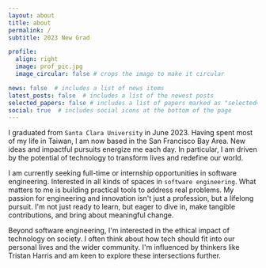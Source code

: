 ```yaml
---
layout: about
title: about
permalink: /
subtitle: 2023 New Grad  

profile:
  align: right
  image: prof_pic.jpg
  image_circular: false # crops the image to make it circular

news: false  # includes a list of news items
latest_posts: false  # includes a list of the newest posts
selected_papers: false # includes a list of papers marked as "selected={true}"
social: true  # includes social icons at the bottom of the page
---
```


I graduated from `Santa Clara University` in June 2023. Having spent most of my life in Taiwan, I am now based in the San Francisco Bay Area. New ideas and impactful pursuits energize me each day. In particular, I am driven by the potential of technology to transform lives and redefine our world.

I am currently seeking full-time or internship opportunities in software engineering. Interested in all kinds of spaces in `software engineering`. What matters to me is building practical tools to address real problems. My passion for engineering and innovation isn't just a profession, but a lifelong pursuit. I'm not just ready to learn, but eager to dive in, make tangible contributions, and bring about meaningful change.

Beyond software engineering, I'm interested in the ethical impact of technology on society. I often think about how tech should fit into our personal lives and the wider community. I'm influenced by thinkers like Tristan Harris and am keen to explore these intersections further. 